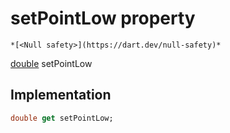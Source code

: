 


# setPointLow property




    *[<Null safety>](https://dart.dev/null-safety)*




[double](https://api.flutter.dev/flutter/dart-core/double-class.html) setPointLow
  







## Implementation

```dart
double get setPointLow;
```








